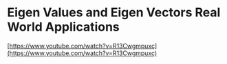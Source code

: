 # Eigen Values and Eigen Vectors Real World Applications

[https://www.youtube.com/watch?v=R13Cwgmpuxc](https://www.youtube.com/watch?v=R13Cwgmpuxc)

